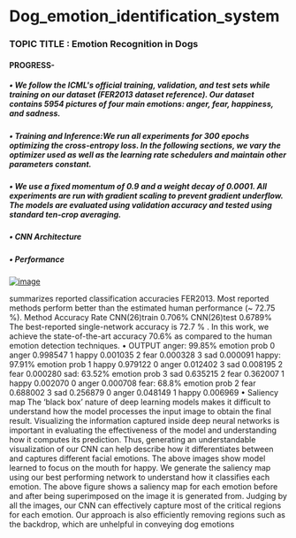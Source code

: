 # Dog_emotion_identification_system

### TOPIC TITLE : Emotion Recognition in Dogs
#### PROGRESS-
##### • We follow the ICML's official training, validation, and test sets while training on our dataset (FER2013 dataset reference). Our dataset contains 5954 pictures of four main emotions: anger, fear, happiness, and sadness.
##### •  Training and Inference:We run all experiments for 300 epochs optimizing the cross-entropy loss. In the following sections, we vary the optimizer used as well as the learning rate schedulers and maintain other parameters constant.
##### • We use a fixed momentum of 0.9 and a weight decay of 0.0001. All experiments are run with gradient scaling to prevent gradient underflow. The models are evaluated using validation accuracy and tested using standard ten-crop averaging.
##### • CNN Architecture
##### • Performance
 
 
[![image](https://www.linkpicture.com/q/ddd_2.jpg)](https://www.linkpicture.com/view.php?img=LPic6217311e118b61936798411)

 summarizes reported classification accuracies FER2013. Most reported 
methods perform better than the estimated human performance (~ 72.75 %). 
Method Accuracy Rate
CNN(26)train 0.706%
CNN(26)test 0.6789%
The best-reported single-network accuracy is 72.7 % . In this work, we achieve 
the state-of-the-art accuracy 70.6% as compared to the human emotion 
detection techniques.
• OUTPUT
anger: 99.85%
 emotion prob
0 anger 0.998547
1 happy 0.001035
2 fear 0.000328
3 sad 0.000091
happy: 97.91%
 emotion prob
1 happy 0.979122
0 anger 0.012402
3 sad 0.008195
2 fear 0.000280
sad: 63.52%
 emotion prob
3 sad 0.635215
2 fear 0.362007
1 happy 0.002070
0 anger 0.000708
fear: 68.8%
 emotion prob
2 fear 0.688002
3 sad 0.256879
0 anger 0.048149
1 happy 0.006969
• Saliency map
The ‘black box’ nature of deep learning models makes it difficult to 
understand how the model processes the input image to obtain the final 
result. Visualizing the information captured inside deep neural networks 
is important in evaluating the effectiveness of the model and 
understanding how it computes its prediction.
Thus, generating an understandable visualization of our CNN can help 
describe how it differentiates between and captures different facial 
emotions.
The above images show model learned to focus on the mouth for happy.
We generate the saliency map using our best performing network to 
understand how it classifies each emotion. The above figure shows a 
saliency map for each emotion before and after being superimposed on 
the image it is generated from. Judging by all the images, our CNN can 
effectively capture most of the critical regions for each emotion.
Our approach is also efficiently removing regions such as the backdrop, 
which are unhelpful in conveying dog emotions
